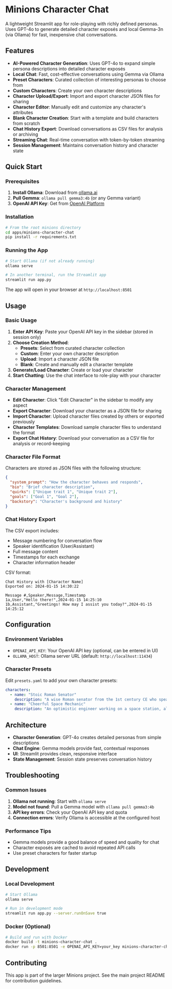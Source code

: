 # Minions Character Chat

A lightweight Streamlit app for role-playing with richly defined personas. Uses GPT-4o to generate detailed character exposés and local Gemma-3n (via Ollama) for fast, inexpensive chat conversations.

## Features

- **AI-Powered Character Generation**: Uses GPT-4o to expand simple persona descriptions into detailed character exposés
- **Local Chat**: Fast, cost-effective conversations using Gemma via Ollama
- **Preset Characters**: Curated collection of interesting personas to choose from
- **Custom Characters**: Create your own character descriptions
- **Character Upload/Export**: Import and export character JSON files for sharing
- **Character Editor**: Manually edit and customize any character's attributes
- **Blank Character Creation**: Start with a template and build characters from scratch
- **Chat History Export**: Download conversations as CSV files for analysis or archiving
- **Streaming Chat**: Real-time conversation with token-by-token streaming
- **Session Management**: Maintains conversation history and character state

## Quick Start

### Prerequisites

1. **Install Ollama**: Download from [ollama.ai](https://ollama.ai/)
2. **Pull Gemma**: `ollama pull gemma3:4b` (or any Gemma variant)
3. **OpenAI API Key**: Get from [OpenAI Platform](https://platform.openai.com/)

### Installation

```bash
# From the root minions directory
cd apps/minions-character-chat
pip install -r requirements.txt
```

### Running the App

```bash
# Start Ollama (if not already running)
ollama serve

# In another terminal, run the Streamlit app
streamlit run app.py
```

The app will open in your browser at `http://localhost:8501`

## Usage

### Basic Usage

1. **Enter API Key**: Paste your OpenAI API key in the sidebar (stored in session only)
2. **Choose Creation Method**: 
   - **Presets**: Select from curated character collection
   - **Custom**: Enter your own character description
   - **Upload**: Import a character JSON file
   - **Blank**: Create and manually edit a character template
3. **Generate/Load Character**: Create or load your character
4. **Start Chatting**: Use the chat interface to role-play with your character

### Character Management

- **Edit Character**: Click "Edit Character" in the sidebar to modify any aspect
- **Export Character**: Download your character as a JSON file for sharing
- **Import Character**: Upload character files created by others or exported previously
- **Character Templates**: Download sample character files to understand the format
- **Export Chat History**: Download your conversation as a CSV file for analysis or record-keeping

### Character File Format

Characters are stored as JSON files with the following structure:

```json
{
  "system_prompt": "How the character behaves and responds",
  "bio": "Brief character description",
  "quirks": ["Unique trait 1", "Unique trait 2"],
  "goals": ["Goal 1", "Goal 2"],
  "backstory": "Character's background and history"
}
```

### Chat History Export

The CSV export includes:
- Message numbering for conversation flow
- Speaker identification (User/Assistant)
- Full message content
- Timestamps for each exchange
- Character information header

CSV format:
```csv
Chat History with [Character Name]
Exported on: 2024-01-15 14:30:22

Message #,Speaker,Message,Timestamp
1a,User,"Hello there!",2024-01-15 14:25:10
1b,Assistant,"Greetings! How may I assist you today?",2024-01-15 14:25:12
```

## Configuration

### Environment Variables

- `OPENAI_API_KEY`: Your OpenAI API key (optional, can be entered in UI)
- `OLLAMA_HOST`: Ollama server URL (default: `http://localhost:11434`)

### Character Presets

Edit `presets.yaml` to add your own character presets:

```yaml
characters:
  - name: "Stoic Roman Senator"
    description: "A wise Roman senator from the 1st century CE who speaks with gravitas and philosophical insight"
  - name: "Cheerful Space Mechanic"  
    description: "An optimistic engineer working on a space station, always ready with technical solutions and dad jokes"
```

## Architecture

- **Character Generation**: GPT-4o creates detailed personas from simple descriptions
- **Chat Engine**: Gemma models provide fast, contextual responses
- **UI**: Streamlit provides clean, responsive interface
- **State Management**: Session state preserves conversation history

## Troubleshooting

### Common Issues

1. **Ollama not running**: Start with `ollama serve`
2. **Model not found**: Pull a Gemma model with `ollama pull gemma3:4b`
3. **API key errors**: Check your OpenAI API key and quota
4. **Connection errors**: Verify Ollama is accessible at the configured host

### Performance Tips

- Gemma models provide a good balance of speed and quality for chat
- Character exposés are cached to avoid repeated API calls
- Use preset characters for faster startup

## Development

### Local Development

```bash
# Start Ollama
ollama serve

# Run in development mode
streamlit run app.py --server.runOnSave true
```

### Docker (Optional)

```bash
# Build and run with Docker
docker build -t minions-character-chat .
docker run -p 8501:8501 -e OPENAI_API_KEY=your_key minions-character-chat
```

## Contributing

This app is part of the larger Minions project. See the main project README for contribution guidelines. 